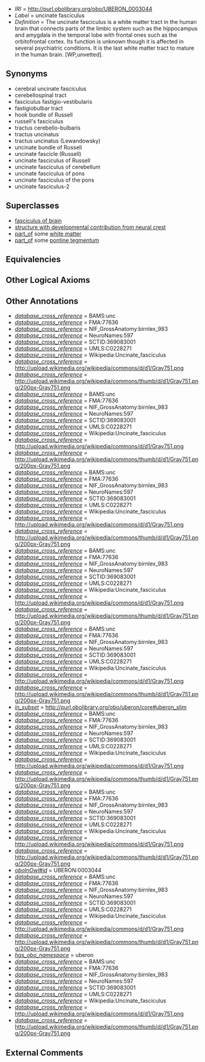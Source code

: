  * *IRI* = http://purl.obolibrary.org/obo/UBERON_0003044
 * *Label* = uncinate fasciculus
 * *Definition* = The uncinate fasciculus is a white matter tract in the human brain that connects parts of the limbic system such as the hippocampus and amygdala in the temporal lobe with frontal ones such as the orbitofrontal cortex. Its function is unknown though it is affected in several psychiatric conditions. It is the last white matter tract to mature in the human brain. [WP,unvetted].

## Synonyms

 * cerebral uncinate fasciculus
 * cerebellospinal tract
 * fasciculus fastigio-vestibularis
 * fastigiobulbar tract
 * hook bundle of Russell
 * russell's fasciculus
 * tractus cerebello-bulbaris
 * tractus uncinatus
 * tractus uncinatus (Lewandowsky)
 * uncinate bundle of Russell
 * uncinate fascicle (Russell)
 * uncinate fasciculus of Russell
 * uncinate fasciculus of cerebellum
 * uncinate fasciculus of pons
 * uncinate fasciculus of the pons
 * uncinate fasciculus-2

## Superclasses

 * [fasciculus of brain](../../UBERON/38/UBERON_0005838.md)
 * [structure with developmental contribution from neural crest](../../UBERON/14/UBERON_0010314.md)
 * [part_of](../../BFO/50/BFO_0000050.md) some [white matter](../../UBERON/16/UBERON_0002316.md)
 * [part_of](../../BFO/50/BFO_0000050.md) some [pontine tegmentum](../../UBERON/23/UBERON_0003023.md)

## Equivalencies


## Other Logical Axioms


## Other Annotations

 * *[database_cross_reference](../../ef/oboInOwl#hasDbXref.md)* = BAMS:unc
 * *[database_cross_reference](../../ef/oboInOwl#hasDbXref.md)* = FMA:77636
 * *[database_cross_reference](../../ef/oboInOwl#hasDbXref.md)* = NIF_GrossAnatomy:birnlex_983
 * *[database_cross_reference](../../ef/oboInOwl#hasDbXref.md)* = NeuroNames:597
 * *[database_cross_reference](../../ef/oboInOwl#hasDbXref.md)* = SCTID:369083001
 * *[database_cross_reference](../../ef/oboInOwl#hasDbXref.md)* = UMLS:C0228271
 * *[database_cross_reference](../../ef/oboInOwl#hasDbXref.md)* = Wikipedia:Uncinate_fasciculus
 * *[database_cross_reference](../../ef/oboInOwl#hasDbXref.md)* = http://upload.wikimedia.org/wikipedia/commons/d/d1/Gray751.png
 * *[database_cross_reference](../../ef/oboInOwl#hasDbXref.md)* = http://upload.wikimedia.org/wikipedia/commons/thumb/d/d1/Gray751.png/200px-Gray751.png
 * *[database_cross_reference](../../ef/oboInOwl#hasDbXref.md)* = BAMS:unc
 * *[database_cross_reference](../../ef/oboInOwl#hasDbXref.md)* = FMA:77636
 * *[database_cross_reference](../../ef/oboInOwl#hasDbXref.md)* = NIF_GrossAnatomy:birnlex_983
 * *[database_cross_reference](../../ef/oboInOwl#hasDbXref.md)* = NeuroNames:597
 * *[database_cross_reference](../../ef/oboInOwl#hasDbXref.md)* = SCTID:369083001
 * *[database_cross_reference](../../ef/oboInOwl#hasDbXref.md)* = UMLS:C0228271
 * *[database_cross_reference](../../ef/oboInOwl#hasDbXref.md)* = Wikipedia:Uncinate_fasciculus
 * *[database_cross_reference](../../ef/oboInOwl#hasDbXref.md)* = http://upload.wikimedia.org/wikipedia/commons/d/d1/Gray751.png
 * *[database_cross_reference](../../ef/oboInOwl#hasDbXref.md)* = http://upload.wikimedia.org/wikipedia/commons/thumb/d/d1/Gray751.png/200px-Gray751.png
 * *[database_cross_reference](../../ef/oboInOwl#hasDbXref.md)* = BAMS:unc
 * *[database_cross_reference](../../ef/oboInOwl#hasDbXref.md)* = FMA:77636
 * *[database_cross_reference](../../ef/oboInOwl#hasDbXref.md)* = NIF_GrossAnatomy:birnlex_983
 * *[database_cross_reference](../../ef/oboInOwl#hasDbXref.md)* = NeuroNames:597
 * *[database_cross_reference](../../ef/oboInOwl#hasDbXref.md)* = SCTID:369083001
 * *[database_cross_reference](../../ef/oboInOwl#hasDbXref.md)* = UMLS:C0228271
 * *[database_cross_reference](../../ef/oboInOwl#hasDbXref.md)* = Wikipedia:Uncinate_fasciculus
 * *[database_cross_reference](../../ef/oboInOwl#hasDbXref.md)* = http://upload.wikimedia.org/wikipedia/commons/d/d1/Gray751.png
 * *[database_cross_reference](../../ef/oboInOwl#hasDbXref.md)* = http://upload.wikimedia.org/wikipedia/commons/thumb/d/d1/Gray751.png/200px-Gray751.png
 * *[database_cross_reference](../../ef/oboInOwl#hasDbXref.md)* = BAMS:unc
 * *[database_cross_reference](../../ef/oboInOwl#hasDbXref.md)* = FMA:77636
 * *[database_cross_reference](../../ef/oboInOwl#hasDbXref.md)* = NIF_GrossAnatomy:birnlex_983
 * *[database_cross_reference](../../ef/oboInOwl#hasDbXref.md)* = NeuroNames:597
 * *[database_cross_reference](../../ef/oboInOwl#hasDbXref.md)* = SCTID:369083001
 * *[database_cross_reference](../../ef/oboInOwl#hasDbXref.md)* = UMLS:C0228271
 * *[database_cross_reference](../../ef/oboInOwl#hasDbXref.md)* = Wikipedia:Uncinate_fasciculus
 * *[database_cross_reference](../../ef/oboInOwl#hasDbXref.md)* = http://upload.wikimedia.org/wikipedia/commons/d/d1/Gray751.png
 * *[database_cross_reference](../../ef/oboInOwl#hasDbXref.md)* = http://upload.wikimedia.org/wikipedia/commons/thumb/d/d1/Gray751.png/200px-Gray751.png
 * *[database_cross_reference](../../ef/oboInOwl#hasDbXref.md)* = BAMS:unc
 * *[database_cross_reference](../../ef/oboInOwl#hasDbXref.md)* = FMA:77636
 * *[database_cross_reference](../../ef/oboInOwl#hasDbXref.md)* = NIF_GrossAnatomy:birnlex_983
 * *[database_cross_reference](../../ef/oboInOwl#hasDbXref.md)* = NeuroNames:597
 * *[database_cross_reference](../../ef/oboInOwl#hasDbXref.md)* = SCTID:369083001
 * *[database_cross_reference](../../ef/oboInOwl#hasDbXref.md)* = UMLS:C0228271
 * *[database_cross_reference](../../ef/oboInOwl#hasDbXref.md)* = Wikipedia:Uncinate_fasciculus
 * *[database_cross_reference](../../ef/oboInOwl#hasDbXref.md)* = http://upload.wikimedia.org/wikipedia/commons/d/d1/Gray751.png
 * *[database_cross_reference](../../ef/oboInOwl#hasDbXref.md)* = http://upload.wikimedia.org/wikipedia/commons/thumb/d/d1/Gray751.png/200px-Gray751.png
 * *[in_subset](../../et/oboInOwl#inSubset.md)* = http://purl.obolibrary.org/obo/uberon/core#uberon_slim
 * *[database_cross_reference](../../ef/oboInOwl#hasDbXref.md)* = BAMS:unc
 * *[database_cross_reference](../../ef/oboInOwl#hasDbXref.md)* = FMA:77636
 * *[database_cross_reference](../../ef/oboInOwl#hasDbXref.md)* = NIF_GrossAnatomy:birnlex_983
 * *[database_cross_reference](../../ef/oboInOwl#hasDbXref.md)* = NeuroNames:597
 * *[database_cross_reference](../../ef/oboInOwl#hasDbXref.md)* = SCTID:369083001
 * *[database_cross_reference](../../ef/oboInOwl#hasDbXref.md)* = UMLS:C0228271
 * *[database_cross_reference](../../ef/oboInOwl#hasDbXref.md)* = Wikipedia:Uncinate_fasciculus
 * *[database_cross_reference](../../ef/oboInOwl#hasDbXref.md)* = http://upload.wikimedia.org/wikipedia/commons/d/d1/Gray751.png
 * *[database_cross_reference](../../ef/oboInOwl#hasDbXref.md)* = http://upload.wikimedia.org/wikipedia/commons/thumb/d/d1/Gray751.png/200px-Gray751.png
 * *[database_cross_reference](../../ef/oboInOwl#hasDbXref.md)* = BAMS:unc
 * *[database_cross_reference](../../ef/oboInOwl#hasDbXref.md)* = FMA:77636
 * *[database_cross_reference](../../ef/oboInOwl#hasDbXref.md)* = NIF_GrossAnatomy:birnlex_983
 * *[database_cross_reference](../../ef/oboInOwl#hasDbXref.md)* = NeuroNames:597
 * *[database_cross_reference](../../ef/oboInOwl#hasDbXref.md)* = SCTID:369083001
 * *[database_cross_reference](../../ef/oboInOwl#hasDbXref.md)* = UMLS:C0228271
 * *[database_cross_reference](../../ef/oboInOwl#hasDbXref.md)* = Wikipedia:Uncinate_fasciculus
 * *[database_cross_reference](../../ef/oboInOwl#hasDbXref.md)* = http://upload.wikimedia.org/wikipedia/commons/d/d1/Gray751.png
 * *[database_cross_reference](../../ef/oboInOwl#hasDbXref.md)* = http://upload.wikimedia.org/wikipedia/commons/thumb/d/d1/Gray751.png/200px-Gray751.png
 * *[oboInOwl#id](../../id/oboInOwl#id.md)* = UBERON:0003044
 * *[database_cross_reference](../../ef/oboInOwl#hasDbXref.md)* = BAMS:unc
 * *[database_cross_reference](../../ef/oboInOwl#hasDbXref.md)* = FMA:77636
 * *[database_cross_reference](../../ef/oboInOwl#hasDbXref.md)* = NIF_GrossAnatomy:birnlex_983
 * *[database_cross_reference](../../ef/oboInOwl#hasDbXref.md)* = NeuroNames:597
 * *[database_cross_reference](../../ef/oboInOwl#hasDbXref.md)* = SCTID:369083001
 * *[database_cross_reference](../../ef/oboInOwl#hasDbXref.md)* = UMLS:C0228271
 * *[database_cross_reference](../../ef/oboInOwl#hasDbXref.md)* = Wikipedia:Uncinate_fasciculus
 * *[database_cross_reference](../../ef/oboInOwl#hasDbXref.md)* = http://upload.wikimedia.org/wikipedia/commons/d/d1/Gray751.png
 * *[database_cross_reference](../../ef/oboInOwl#hasDbXref.md)* = http://upload.wikimedia.org/wikipedia/commons/thumb/d/d1/Gray751.png/200px-Gray751.png
 * *[has_obo_namespace](../../ce/oboInOwl#hasOBONamespace.md)* = uberon
 * *[database_cross_reference](../../ef/oboInOwl#hasDbXref.md)* = BAMS:unc
 * *[database_cross_reference](../../ef/oboInOwl#hasDbXref.md)* = FMA:77636
 * *[database_cross_reference](../../ef/oboInOwl#hasDbXref.md)* = NIF_GrossAnatomy:birnlex_983
 * *[database_cross_reference](../../ef/oboInOwl#hasDbXref.md)* = NeuroNames:597
 * *[database_cross_reference](../../ef/oboInOwl#hasDbXref.md)* = SCTID:369083001
 * *[database_cross_reference](../../ef/oboInOwl#hasDbXref.md)* = UMLS:C0228271
 * *[database_cross_reference](../../ef/oboInOwl#hasDbXref.md)* = Wikipedia:Uncinate_fasciculus
 * *[database_cross_reference](../../ef/oboInOwl#hasDbXref.md)* = http://upload.wikimedia.org/wikipedia/commons/d/d1/Gray751.png
 * *[database_cross_reference](../../ef/oboInOwl#hasDbXref.md)* = http://upload.wikimedia.org/wikipedia/commons/thumb/d/d1/Gray751.png/200px-Gray751.png

## External Comments

